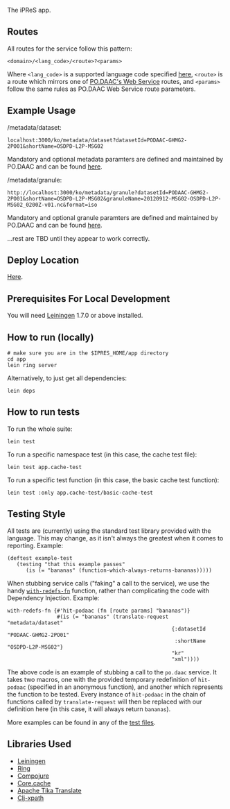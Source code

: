 The iPReS app.

## Routes
All routes for the service follow this pattern:

    <domain>/<lang_code>/<route>?<params>
    
Where `<lang_code>` is a supported language code specified [here](https://github.com/lewismc/iPReS#supported-product-translations), `<route>` is a route which mirrors one of [PO.DAAC's Web Service](http://podaac.jpl.nasa.gov/ws/index.html) routes, and `<params>` follow the same rules as PO.DAAC Web Service route parameters.
    
## Example Usage

/metadata/dataset:

    localhost:3000/ko/metadata/dataset?datasetId=PODAAC-GHMG2-2PO01&shortName=OSDPD-L2P-MSG02 
    
Mandatory and optional metadata paramters are defined and maintained by PO.DAAC and can be found [here](http://podaac.jpl.nasa.gov/ws/metadata/dataset/index.html#params).

/metadata/granule:

    http://localhost:3000/ko/metadata/granule?datasetId=PODAAC-GHMG2-2PO01&shortName=OSDPD-L2P-MSG02&granuleName=20120912-MSG02-OSDPD-L2P-MSG02_0200Z-v01.nc&format=iso

Mandatory and optional granule paramters are defined and maintained by PO.DAAC and can be found [here](http://podaac.jpl.nasa.gov/ws/metadata/granule/index.html#params).

...rest are TBD until they appear to work correctly.

## Deploy Location

[Here](https://github.com/NSF-Polar-Cyberinfrastructure/datavis-hackathon#amazon-instance-and-data-buckets).

## Prerequisites For Local Development

You will need [Leiningen][1] 1.7.0 or above installed.

[1]: https://github.com/technomancy/leiningen

## How to run (locally)

    # make sure you are in the $IPRES_HOME/app directory
    cd app
    lein ring server

Alternatively, to just get all dependencies:

    lein deps
    
## How to run tests

To run the whole suite:

    lein test
    
To run a specific namespace test (in this case, the cache test file):

    lein test app.cache-test
    
To run a specific test function (in this case, the basic cache test function):

    lein test :only app.cache-test/basic-cache-test
    
## Testing Style

All tests are (currently) using the standard test library provided with the language.  This may change, as it isn't always the greatest when it comes to reporting.  Example:

    (deftest example-test
       (testing "that this example passes"
          (is (= "bananas" (function-which-always-returns-bananas)))))

When stubbing service calls ("faking" a call to the service), we use the handy [`with-redefs-fn`](http://clojuredocs.org/clojure.core/with-redefs-fn) function, rather than complicating the code with Dependency Injection.  Example:

    with-redefs-fn {#'hit-podaac (fn [route params] "bananas")}
                    #(is (= "bananas" (translate-request "metadata/dataset"
                                                         {:datasetId "PODAAC-GHMG2-2PO01"
                                                          :shortName "OSDPD-L2P-MSG02"}
                                                         "kr"
                                                         "xml"))))
                                                         
The above code is an example of stubbing a call to the `po.daac` service.  It takes two macros, one with the provided temporary redefinition of `hit-podaac` (specified in an anonymous function), and another which represents the function to be tested.  Every instance of `hit-podaac` in the chain of functions called by `translate-request` will then be replaced with our definition here (in this case, it will always return `bananas`).

More examples can be found in any of the [test files](https://github.com/lewismc/iPReS/tree/master/app/test/app).

## Libraries Used

* [Leiningen](http://leiningen.org/)
* [Ring](https://github.com/ring-clojure/ring)
* [Compojure](https://github.com/weavejester/compojure)
* [Core.cache](https://github.com/clojure/core.cache)
* [Apache Tika Translate](https://github.com/apache/tika)
* [Clj-xpath](https://github.com/kyleburton/clj-xpath)

